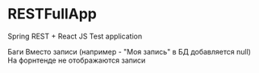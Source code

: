 # RESTFullApp
Spring REST + React JS Test application

Баги
Вместо записи (например - "Моя запись" в БД добавляется null)
На форнтенде не отображаются записи
